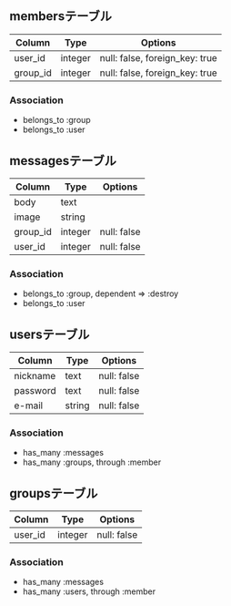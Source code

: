 ## membersテーブル

|Column|Type|Options|
|------|----|-------|
|user_id|integer|null: false, foreign_key: true|
|group_id|integer|null: false, foreign_key: true|

### Association
- belongs_to :group
- belongs_to :user

## messagesテーブル

|Column|Type|Options|
|------|----|-------|
|body|text||
|image|string||
|group_id|integer|null: false|
|user_id|integer|null: false|

### Association
- belongs_to :group, dependent => :destroy
- belongs_to :user

##  usersテーブル

|Column|Type|Options|
|------|----|-------|
|nickname|text|null: false|
|password|text|null: false|
|e-mail|string|null: false|

### Association
- has_many :messages
- has_many :groups, through :member

##  groupsテーブル

|Column|Type|Options|
|------|----|-------|
|user_id|integer|null: false|

### Association
- has_many :messages
- has_many :users, through :member
